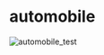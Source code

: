# automobile

![automobile_test](https://github.com/user-attachments/assets/d94247f5-2991-4366-812c-30ab2f4a8d0a)
